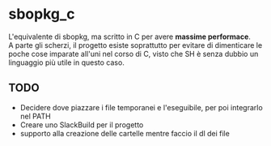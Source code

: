 # sbopkg_c

L'equivalente di sbopkg, ma scritto in C per avere __massime performace__.<br>
A parte gli scherzi, il progetto esiste soprattutto per evitare di dimenticare le poche cose imparate all'uni nel corso di C, visto che SH è senza dubbio un linguaggio più utile in questo caso.
## TODO


 * Decidere dove piazzare i file temporanei e l'eseguibile, per poi integrarlo nel PATH
 * Creare uno SlackBuild per il progetto
 * supporto alla creazione delle cartelle mentre faccio il dl dei file
